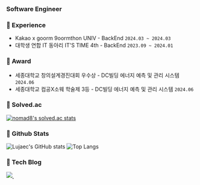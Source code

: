 ###   Software Engineer

<!--
**LujaeDev/LujaeDev** is a ✨ _special_ ✨ repository because its `README.md` (this file) appears on your GitHub profile.

Here are some ideas to get you started:

- 🔭 I’m currently working on ...
- 🌱 I’m currently learning ...
- 👯 I’m looking to collaborate on ...
- 🤔 I’m looking for help with ..
- 💬 Ask me about ...
- 📫 How to reach me: ...
- 😄 Pronouns: ...
- ⚡ Fun fact: ...
-->

### 💎 Experience
* Kakao x goorm 9oormthon UNIV  - BackEnd `2024.03 ~ 2024.03`
* 대학생 연합 IT 동아리 IT'S TIME 4th - BackEnd `2023.09 ~ 2024.01`

### 💎 Award
* 세종대학교 창의설계경진대회 우수상 - DC빌딩 에너지 예측 및 관리 시스템 `2024.06`
* 세종대학교 컴공X소웨 학술제 3등 - DC빌딩 에너지 예측 및 관리 시스템 `2024.06`

### 💎 Solved.ac
[![nomad8's solved.ac stats](https://github-readme-solvedac.hyp3rflow.vercel.app/api/?handle=nomad8)](https://solved.ac/profile/nomad8)

### 💎 Github Stats 

<div>
  <img src="https://github-readme-stats.vercel.app/api?username=Lujaec&show_icons=true&theme=transparent" alt="Lujaec's GitHub stats">
  <img src="https://github-readme-stats.vercel.app/api/top-langs/?username=Lujaec&layout=compact&theme=transparent" alt="Top Langs">
</div>


### 💎 Tech Blog 
<div>  
  <a href="https://medium.com/@youjae0803">
    <img src="https://img.shields.io/badge/Medium-12100E.svg?style=for-the-badge&logo=medium&logoColor=white" />&nbsp
  </a>
</div>
 

